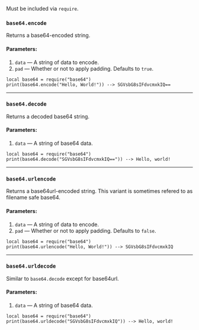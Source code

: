Must be included via `require`.

### `base64.encode`
Returns a base64-encoded string.
#### Parameters:
1. `data` — A string of data to encode.
2. `pad` — Whether or not to apply padding. Defaults to `true`.
```pluto
local base64 = require("base64")
print(base64.encode("Hello, World!")) --> SGVsbG8sIFdvcmxkIQ==
```
---
### `base64.decode`
Returns a decoded base64 string.
#### Parameters:
1. `data` — A string of base64 data.
```pluto
local base64 = require("base64")
print(base64.decode("SGVsbG8sIFdvcmxkIQ==")) --> Hello, world!
```
---
### `base64.urlencode`
Returns a base64url-encoded string. This variant is sometimes refered to as filename safe base64.
#### Parameters:
1. `data` — A string of data to encode.
2. `pad` — Whether or not to apply padding. Defaults to `false`.
```pluto
local base64 = require("base64")
print(base64.urlencode("Hello, World!")) --> SGVsbG8sIFdvcmxkIQ
```
---
### `base64.urldecode`
Similar to `base64.decode` except for base64url.
#### Parameters:
1. `data` — A string of base64 data.
```pluto
local base64 = require("base64")
print(base64.urldecode("SGVsbG8sIFdvcmxkIQ")) --> Hello, world!
```
